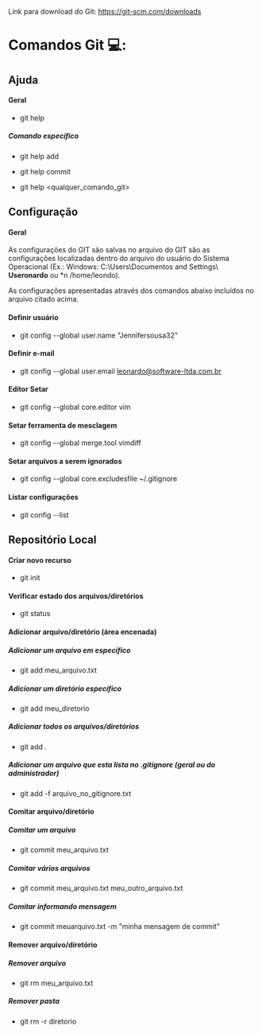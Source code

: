 Link para download do Git: https://git-scm.com/downloads

# Comandos Git :computer::

## Ajuda

#### Geral 

- git help

##### Comando específico

- git help add

- git help commit

- git help <qualquer_comando_git>

  

## Configuração 

#### Geral 

As configurações do GIT são salvas no arquivo do GIT são as configurações localizadas dentro do arquivo do usuário do Sistema Operacional (Ex.: Windows: C:\Users\Documentos and Settings\ **Useronardo** ou *n /home/leondo).

As configurações apresentadas através dos comandos abaixo incluídos no arquivo citado acima.

#### Definir usuário

- git config --global user.name "Jennifersousa32"

#### Definir e-mail

- git config --global user.email leonardo@software-ltda.com.br

#### Editor Setar

- git config --global core.editor vim

#### Setar ferramenta de mesclagem

- git config --global merge.tool vimdiff

#### Setar arquivos a serem ignorados

- git config --global core.excludesfile ~/.gitignore

#### Listar configurações

- git config --list



## Repositório Local

#### Criar novo recurso

- git init

#### Verificar estado dos arquivos/diretórios

- git status



#### Adicionar arquivo/diretório (área encenada)

##### Adicionar um arquivo em específico

- git add meu_arquivo.txt

##### Adicionar um diretório específico

- git add meu_diretorio

##### Adicionar todos os arquivos/diretórios

- git add .	

##### Adicionar um arquivo que esta lista no .gitignore (geral ou do administrador)

- git add -f arquivo_no_gitignore.txt



#### Comitar arquivo/diretório

##### Comitar um arquivo

- git commit meu_arquivo.txt

##### Comitar vários arquivos

- git commit meu_arquivo.txt meu_outro_arquivo.txt

##### Comitar informando mensagem

- git commit meuarquivo.txt -m "minha mensagem de commit"

  

#### Remover arquivo/diretório

##### Remover arquivo

- git rm meu_arquivo.txt

##### Remover pasta

- git rm -r diretorio